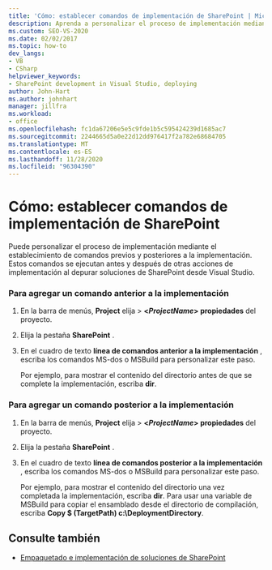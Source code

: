 ```yaml
---
title: 'Cómo: establecer comandos de implementación de SharePoint | Microsoft Docs'
description: Aprenda a personalizar el proceso de implementación mediante el establecimiento de comandos previos y posteriores a la implementación de SharePoint.
ms.custom: SEO-VS-2020
ms.date: 02/02/2017
ms.topic: how-to
dev_langs:
- VB
- CSharp
helpviewer_keywords:
- SharePoint development in Visual Studio, deploying
author: John-Hart
ms.author: johnhart
manager: jillfra
ms.workload:
- office
ms.openlocfilehash: fc1da67206e5e5c9fde1b5c595424239d1685ac7
ms.sourcegitcommit: 2244665d5a0e22d12dd976417f2a782e68684705
ms.translationtype: MT
ms.contentlocale: es-ES
ms.lasthandoff: 11/28/2020
ms.locfileid: "96304390"
---
```

# <a name="how-to-set-sharepoint-deployment-commands"></a>Cómo: establecer comandos de implementación de SharePoint
  Puede personalizar el proceso de implementación mediante el establecimiento de comandos previos y posteriores a la implementación. Estos comandos se ejecutan antes y después de otras acciones de implementación al depurar soluciones de SharePoint desde Visual Studio.

### <a name="to-add-a-pre-deployment-command"></a>Para agregar un comando anterior a la implementación

1. En la barra de menús, **Project** elija  >  **\<*ProjectName*> propiedades** del proyecto.

2. Elija la pestaña **SharePoint** .

3. En el cuadro de texto **línea de comandos anterior a la implementación** , escriba los comandos MS-dos o MSBuild para personalizar este paso.

     Por ejemplo, para mostrar el contenido del directorio antes de que se complete la implementación, escriba **dir**.

### <a name="to-add-a-post-deployment-command"></a>Para agregar un comando posterior a la implementación

1. En la barra de menús, **Project** elija  >  **\<*ProjectName*> propiedades** del proyecto.

2. Elija la pestaña **SharePoint** .

3. En el cuadro de texto **línea de comandos posterior a la implementación** , escriba los comandos MS-dos o MSBuild para personalizar este paso.

     Por ejemplo, para mostrar el contenido del directorio una vez completada la implementación, escriba **dir**. Para usar una variable de MSBuild para copiar el ensamblado desde el directorio de compilación, escriba **Copy $ (TargetPath) c:\DeploymentDirectory**.

## <a name="see-also"></a>Consulte también
- [Empaquetado e implementación de soluciones de SharePoint](../sharepoint/packaging-and-deploying-sharepoint-solutions.md)
